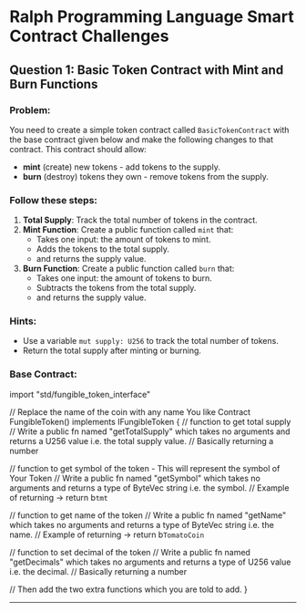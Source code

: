 # Ralph Programming Language Smart Contract Challenges

## Question 1: Basic Token Contract with Mint and Burn Functions

### Problem:

You need to create a simple token contract called `BasicTokenContract` with the base contract given below and make the following changes to that contract. This contract should allow:

- **mint** (create) new tokens - add tokens to the supply.
- **burn** (destroy) tokens they own - remove tokens from the supply.

### Follow these steps:

1. **Total Supply**: Track the total number of tokens in the contract.
2. **Mint Function**: Create a public function called `mint` that:
   - Takes one input: the amount of tokens to mint.
   - Adds the tokens to the total supply.
   - and returns the supply value.
3. **Burn Function**: Create a public function called `burn` that:
   - Takes one input: the amount of tokens to burn.
   - Subtracts the tokens from the total supply.
   - and returns the supply value.

### Hints:

- Use a variable `mut supply: U256` to track the total number of tokens.
- Return the total supply after minting or burning.

### Base Contract:

import "std/fungible_token_interface"

// Replace the name of the coin with any name You like 
Contract FungibleToken() implements IFungibleToken {
  // function to get total supply
  // Write a public fn named "getTotalSupply" which takes no arguments and returns a U256 value i.e. the total supply value.
  // Basically returning a number

  // function to get symbol of the token - This will represent the symbol of Your Token
  // Write a public fn named "getSymbol" which takes no arguments and returns a type of ByteVec string i.e. the symbol.
  // Example of returning -> return b`tmt`

  // function to get name of the token
  // Write a public fn named "getName" which takes no arguments and returns a type of ByteVec string i.e. the name.
  // Example of returning -> return b`TomatoCoin`

  // function to set decimal of the token
  // Write a public fn named "getDecimals" which takes no arguments and returns a type of U256 value i.e. the decimal.
  // Basically returning a number

  // Then add the two extra functions which you are told to add.
}


---------------------------------------------------------------------------------------------------------
